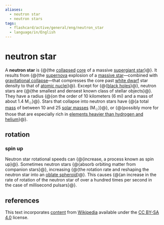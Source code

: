 ```yaml
---
aliases:
  - neutron star
  - neutron stars
tags:
  - flashcard/active/general/eng/neutron_star
  - language/in/English
---
```


# neutron star

A __neutron star__ is {@{the [collapsed](gravitational%20collapse.md) [core](stellar%20structure.md) of a massive [supergiant star](supergiant.md)}@}. It results from {@{the [supernova](supernova.md) explosion of a [massive star](stellar%20evolution.md#massive%20star)—combined with [gravitational collapse](gravitational%20collapse.md)—that compresses the core past [white dwarf](white%20dwarf.md) star density to that of [atomic nuclei](atomic%20nucleus.md)}@}. Except for {@{[black holes](black%20hole.md)}@}, neutron stars are {@{the smallest and densest known class of stellar objects}@}. They have a radius {@{on the order of 10 kilometers (6 mi) and a mass of about 1.4 M<sub>☉</sub>}@}. Stars that collapse into neutron stars have {@{a total [mass](mass.md) of between 10 and 25 [solar masses](solar%20mass.md) (M<sub>☉</sub>)}@}, or {@{possibly more for those that are especially rich in [elements heavier than hydrogen and helium](metallicity.md)}@}. <!--SR:!2028-05-23,1076,350!2026-01-23,358,290!2026-09-20,589,330!2025-09-16,313,330!2025-06-19,203,270!2025-11-16,347,310!2025-08-29,276,290-->

## rotation

### spin up

Neutron star rotational speeds can {@{increase, a process known as spin up}@}. Sometimes neutron stars {@{absorb orbiting matter from companion stars}@}, increasing {@{the rotation rate and reshaping the neutron star into an [oblate spheroid](spheroid.md#oblate%20spheroids)}@}. This causes {@{an increase in the rate of rotation of the neutron star of over a hundred times per second in the case of millisecond pulsars}@}. <!--SR:!2025-08-29,300,330!2026-10-05,550,310!2027-04-29,762,330!2025-09-13,287,290-->

## references

This text incorporates [content](https://en.wikipedia.org/wiki/neutron_star) from [Wikipedia](Wikipedia.md) available under the [CC BY-SA 4.0](https://creativecommons.org/licenses/by-sa/4.0/) license.

